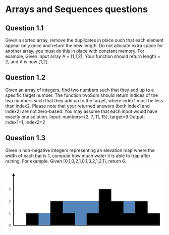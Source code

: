 # Arrays and Sequences questions

## Question 1.1
Given a sorted array, remove the duplicates in place such that each element appear only once
and return the new length.
Do not allocate extra space for another array, you must do this in place with constant memory.
For example, Given input array A = [1,1,2],
Your function should return length = 2, and A is now [1,2].

## Question 1.2
Given an array of integers, find two numbers such that they add up to a specific target number.
The function twoSum should return indices of the two numbers such that they add up to the target, where
index1 must be less than index2. Please note that your returned answers (both index1 and index2) are not
zero-based. You may assume that each input would have exactly one solution.
Input: numbers={2, 7, 11, 15}, target=9
Output: index1=1, index2=2

## Question 1.3
Given n non-negative integers representing an elevation map where the width of each bar is 1, compute how much water it is able to trap after raining.
For example, Given [0,1,0,2,1,0,1,3,2,1,2,1], return 6.

![Trapping Rain Water](./water.png)


